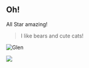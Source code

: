 ## Oh!

All Star amazing!

> I like bears and cute cats!

![Glen](http://images.tempi.re/web-in-a-box-feathered-rainbow-20120721-121207.jpg)

<img style="background: none;" src="http://images.tempi.re/web-in-a-box-feathered-rainbow-20120721-121207.jpg" />

